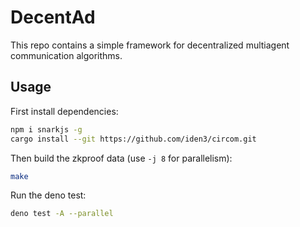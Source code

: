 # DecentAd

This repo contains a simple framework for decentralized multiagent communication
algorithms.

## Usage

First install dependencies:

```bash
npm i snarkjs -g
cargo install --git https://github.com/iden3/circom.git
```

Then build the zkproof data (use `-j 8` for parallelism):

```bash
make
```

Run the deno test:

```bash
deno test -A --parallel
```
